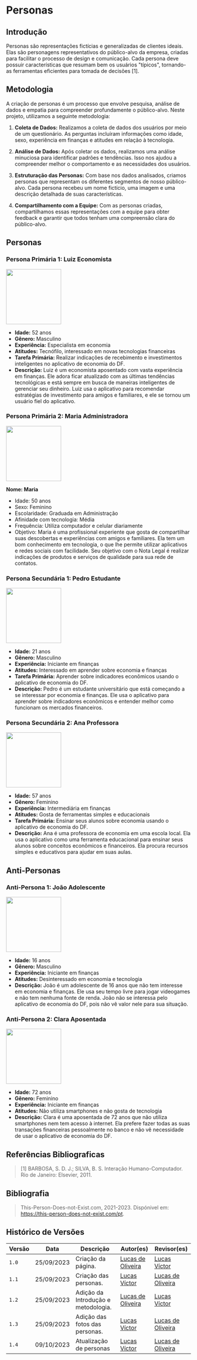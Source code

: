 # Personas

## Introdução
Personas são representações fictícias e generalizadas de clientes ideais. Elas são personagens representativos do público-alvo da empresa, criadas para facilitar o processo de design e comunicação. Cada persona deve possuir características que resumam bem os usuários "típicos", tornando-as ferramentas eficientes para tomada de decisões [1].

## Metodologia
A criação de personas é um processo que envolve pesquisa, análise de dados e empatia para compreender profundamente o público-alvo. Neste projeto, utilizamos a seguinte metodologia:

1. **Coleta de Dados:** Realizamos a coleta de dados dos usuários por meio de um questionário. As perguntas incluíram informações como idade, sexo, experiência em finanças e atitudes em relação à tecnologia.

2. **Análise de Dados:** Após coletar os dados, realizamos uma análise minuciosa para identificar padrões e tendências. Isso nos ajudou a compreender melhor o comportamento e as necessidades dos usuários.

3. **Estruturação das Personas:** Com base nos dados analisados, criamos personas que representam os diferentes segmentos de nosso público-alvo. Cada persona recebeu um nome fictício, uma imagem e uma descrição detalhada de suas características.

4. **Compartilhamento com a Equipe:** Com as personas criadas, compartilhamos essas representações com a equipe para obter feedback e garantir que todos tenham uma compreensão clara do público-alvo.

## Personas

### Persona Primária 1: Luiz Economista
<img src="https://github.com/Requisitos-de-Software/2023.2-Economia-DF/blob/main/docs/imagens/persona%20falsa1.jfif?raw=true" width="150px">

- **Idade:** 52 anos
- **Gênero:** Masculino
- **Experiência:** Especialista em economia
- **Atitudes:** Tecnófilo, interessado em novas tecnologias financeiras
- **Tarefa Primária:** Realizar indicações de recebimento e investimentos inteligentes no aplicativo de economia do DF.
- **Descrição:** Luiz é um economista aposentado com vasta experiência em finanças. Ele adora ficar atualizado com as últimas tendências tecnológicas e está sempre em busca de maneiras inteligentes de gerenciar seu dinheiro. Luiz usa o aplicativo para recomendar estratégias de investimento para amigos e familiares, e ele se tornou um usuário fiel do aplicativo.

### Persona Primária 2: Maria Administradora
  <img src="https://github.com/Interacao-Humano-Computador/2023.2-NotaLegal/blob/main/docs/imagens/Maria.jpeg?raw=true" width="150px">
  
**Nome: Maria**

- Idade: 50 anos
- Sexo: Feminino
- Escolaridade: Graduada em Administração
- Afinidade com tecnologia: Média
- Frequência: Utiliza computador e celular diariamente
- Objetivo: Maria é uma profissional experiente que gosta de compartilhar suas descobertas e experiências com amigos e familiares. Ela tem um bom conhecimento em tecnologia, o que lhe permite utilizar aplicativos e redes sociais com facilidade. Seu objetivo com o Nota Legal é realizar indicações de produtos e serviços de qualidade para sua rede de contatos.

### Persona Secundária 1: Pedro Estudante
<img src="https://github.com/Requisitos-de-Software/2023.2-Economia-DF/blob/main/docs/imagens/persona%20falsa%203.jfif?raw=true" width= "150px">

- **Idade:** 21 anos
- **Gênero:** Masculino
- **Experiência:** Iniciante em finanças
- **Atitudes:** Interessado em aprender sobre economia e finanças
- **Tarefa Primária:** Aprender sobre indicadores econômicos usando o aplicativo de economia do DF.
- **Descrição:** Pedro é um estudante universitário que está começando a se interessar por economia e finanças. Ele usa o aplicativo para aprender sobre indicadores econômicos e entender melhor como funcionam os mercados financeiros.

### Persona Secundária 2: Ana Professora
<img src="https://github.com/Requisitos-de-Software/2023.2-Economia-DF/blob/main/docs/imagens/persona%20falsa%204.jfif?raw=true" width="150px">

- **Idade:** 57 anos
- **Gênero:** Feminino
- **Experiência:** Intermediária em finanças
- **Atitudes:** Gosta de ferramentas simples e educacionais
- **Tarefa Primária:** Ensinar seus alunos sobre economia usando o aplicativo de economia do DF.
- **Descrição:** Ana é uma professora de economia em uma escola local. Ela usa o aplicativo como uma ferramenta educacional para ensinar seus alunos sobre conceitos econômicos e financeiros. Ela procura recursos simples e educativos para ajudar em suas aulas.

## Anti-Personas

### Anti-Persona 1: João Adolescente
<img src="https://github.com/Requisitos-de-Software/2023.2-Economia-DF/blob/main/docs/imagens/persona%20falsa%205.jfif?raw=true" width="150px">

- **Idade:** 16 anos
- **Gênero:** Masculino
- **Experiência:** Iniciante em finanças
- **Atitudes:** Desinteressado em economia e tecnologia
- **Descrição:** João é um adolescente de 16 anos que não tem interesse em economia e finanças. Ele usa seu tempo livre para jogar videogames e não tem nenhuma fonte de renda. João não se interessa pelo aplicativo de economia do DF, pois não vê valor nele para sua situação.

### Anti-Persona 2: Clara Aposentada
<img src="https://github.com/Requisitos-de-Software/2023.2-Economia-DF/blob/main/docs/imagens/persona%20falsa%206.jfif?raw=true" width="150px"> 

- **Idade:** 72 anos
- **Gênero:** Feminino
- **Experiência:** Iniciante em finanças
- **Atitudes:** Não utiliza smartphones e não gosta de tecnologia
- **Descrição:** Clara é uma aposentada de 72 anos que não utiliza smartphones nem tem acesso à internet. Ela prefere fazer todas as suas transações financeiras pessoalmente no banco e não vê necessidade de usar o aplicativo de economia do DF.

## Referências Bibliograficas
> [1] BARBOSA, S. D. J.; SILVA, B. S. Interação Humano-Computador. Rio de Janeiro: Elsevier, 2011.
> <br/>

## Bibliografia
> This-Person-Does-not-Exist.com, 2021-2023. Dispónivel em: <https://this-person-does-not-exist.com/pt>.


## Histórico de Versões

| Versão | Data       | Descrição                                 | Autor(es)                                                                                           | Revisor(es)                                      |
| ------ | ---------- | ----------------------------------------- | --------------------------------------------------------------------------------------------------- | ------------------------------------------------ |
| `1.0`  | 25/09/2023 | Criação da página.                        | [Lucas de Oliveira](https://github.com/LucasOliveiraDiasMarquesFerreira) | [Lucas Víctor ](https://github.com/Lucas13032003)
| `1.1`  | 25/09/2023 | Criação das personas.                     | [Lucas Víctor ](https://github.com/Lucas13032003) | [Lucas de Oliveira ](https://github.com/LucasOliveiraDiasMarquesFerreira) 
| `1.2`  | 25/09/2023 | Adição da Introdução e metodologia.       | [Lucas de Oliveira ](https://github.com/LucasOliveiraDiasMarquesFerreira) | [Lucas Víctor ](https://github.com/Lucas13032003)
| `1.3`  | 25/09/2023 | Adição das fotos das personas.            | [Lucas Víctor ](https://github.com/Lucas13032003) | [Lucas de Oliveira ](https://github.com/LucasOliveiraDiasMarquesFerreira) 
| `1.4`  | 09/10/2023 | Atualização de personas                   | [Lucas Víctor ](https://github.com/Lucas13032003) | [Lucas de Oliveira ](https://github.com/LucasOliveiraDiasMarquesFerreira) 

